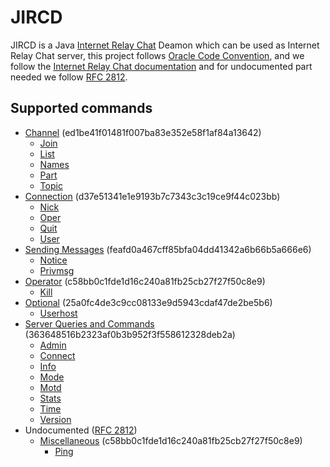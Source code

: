 # JIRCD

JIRCD is a Java [Internet Relay Chat](https://wikipedia.org/wiki/Internet_Relay_Chat) Deamon which can be used as Internet Relay Chat server,
this project follows [Oracle Code Convention](https://www.oracle.com/java/technologies/javase/codeconventions-contents.html), 
and we follow the [Internet Relay Chat documentation](https://modern.ircdocs.horse/index.html) 
and for undocumented part needed we follow [RFC 2812](https://datatracker.ietf.org/doc/html/rfc2812).

## Supported commands

- [Channel](https://modern.ircdocs.horse/index.html#channel-operations) (ed1be41f01481f007ba83e352e58f1af84a13642)
  - [Join](https://modern.ircdocs.horse/index.html#join-message)
  - [List](https://modern.ircdocs.horse/index.html#list-message)
  - [Names](https://modern.ircdocs.horse/index.html#names-message)
  - [Part](https://modern.ircdocs.horse/index.html#part-message)
  - [Topic](https://modern.ircdocs.horse/index.html#topic-message)
- [Connection](https://modern.ircdocs.horse/index.html#connection-messages) (d37e51341e1e9193b7c7343c3c19ce9f44c023bb)
  - [Nick](https://modern.ircdocs.horse/index.html#nick-message)
  - [Oper](https://modern.ircdocs.horse/index.html#oper-message)
  - [Quit](https://modern.ircdocs.horse/index.html#quit-message)
  - [User](https://modern.ircdocs.horse/index.html#user-message)
- [Sending Messages](https://modern.ircdocs.horse/index.html#sending-messages) (feafd0a467cff85bfa04dd41342a6b66b5a666e6)
  - [Notice](https://modern.ircdocs.horse/index.html#notice-message)
  - [Privmsg](https://modern.ircdocs.horse/index.html#privmsg-message)
- [Operator](https://modern.ircdocs.horse/index.html#operator-messages) (c58bb0c1fde1d16c240a81fb25cb27f27f50c8e9)
  - [Kill](https://modern.ircdocs.horse/index.html#kill-message)
- [Optional](https://modern.ircdocs.horse/index.html#optional-messages) (25a0fc4de3c9cc08133e9d5943cdaf47de2be5b6)
  - [Userhost](https://modern.ircdocs.horse/index.html#userhost-message)
- [Server Queries and Commands](https://modern.ircdocs.horse/index.html#server-queries-and-commands) (363648516b2323af0b3b952f3f558612328deb2a)
  - [Admin](https://modern.ircdocs.horse/index.html#admin-message)
  - [Connect](https://modern.ircdocs.horse/index.html#connect-message)
  - [Info](https://modern.ircdocs.horse/index.html#info-message)
  - [Mode](https://modern.ircdocs.horse/index.html#mode-message)
  - [Motd](https://modern.ircdocs.horse/index.html#motd-message)
  - [Stats](https://modern.ircdocs.horse/index.html#stats-message)
  - [Time](https://modern.ircdocs.horse/index.html#time-message)
  - [Version](https://modern.ircdocs.horse/index.html#version-message)
- Undocumented ([RFC 2812](https://datatracker.ietf.org/doc/html/rfc2812))
  - [Miscellaneous](https://datatracker.ietf.org/doc/html/rfc2812#section-3.7) (c58bb0c1fde1d16c240a81fb25cb27f27f50c8e9)
    - [Ping](https://datatracker.ietf.org/doc/html/rfc2812#section-3.7.2)